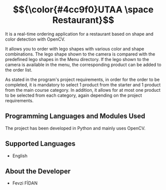 # $${\color{#4cc9f0}UTAA \space Restaurant}$$
It is a real-time ordering application for a restaurant based on shape and color detection with OpenCV.

It allows you to order with lego shapes with various color and shape combinations. The lego shape shown to the camera is compared with the predefined lego shapes in the Menu directory. If the lego shown to the camera is available in the menu, the corresponding product can be added to the order list.

As stated in the program's project requirements, in order for the order to be completed, it is mandatory to select 1 product from the starter and 1 product from the main course category. In addition, it allows for at most one product to be selected from each category, again depending on the project requirements.

## Programming Languages and Modules Used
The project has been developed in Python and mainly uses OpenCV.

## Supported Languages
- English

## About the Developer
- Fevzi FİDAN
